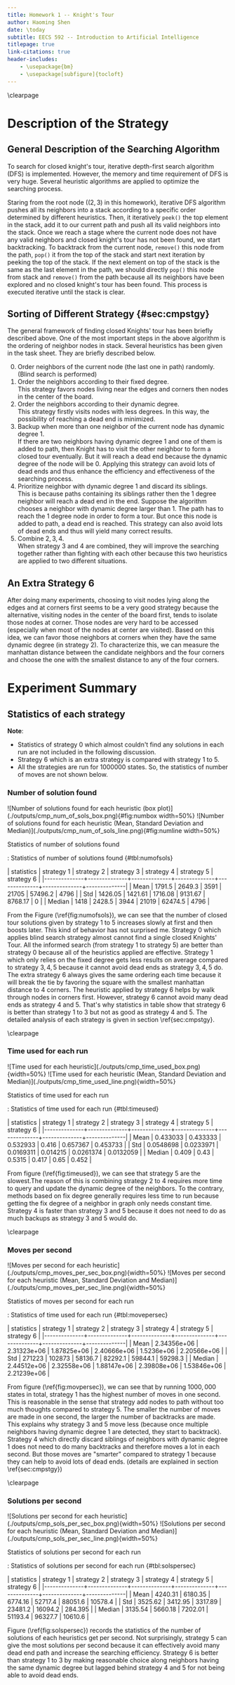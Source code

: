 ```yaml
---
title: Homework 1 -- Knight's Tour
author: Haoming Shen
date: \today
subtitle: EECS 592 -- Introduction to Artificial Intelligence
titlepage: true
link-citations: true
header-includes:
	- \usepackage{bm}
    - \usepackage[subfigure]{tocloft}
---
```


\clearpage

# Description of the Strategy 

## General Description of the Searching Algorithm

To search for closed knight's tour, iterative depth-first search algorithm 
(DFS) is implemented. However, the memory and time requirement of DFS is very 
huge. Several heuristic algorithms are applied to optimize the searching 
process.

Staring from the root node ($(2,3)$ in this homework), iterative DFS algorithm 
pushes all its neighbors into a stack according to a specific order determined 
by different heuristics. Then, it iteratively `peek()` the top element in the 
stack, add it to our current path and push all its valid neighbors into the 
stack. Once we reach a stage where the current node does not have any valid 
neighbors and closed knight's tour has not been found, we start backtracking. 
To backtrack from the current node, `remove()` this node from the path, `pop()` 
it from the top of the stack and start next iteration by peeking the top of the 
stack. If the next element on top of the stack is the same as the last element 
in the path, we should directly `pop()` this node from stack and `remove()` 
from the path because all its neighbors have been explored and no closed 
knight's tour has been found. This process is executed iterative until the 
stack is clear.

## Sorting of Different Strategy {#sec:cmpstgy}

The general framework of finding closed Knights' tour has been briefly 
described above. One of the most important steps in the above algorithm is the 
ordering of neighbor nodes in stack. Several heuristics has been given in the 
task sheet. They are briefly described below. 

0. Order neighbors of the current node (the last one in path) randomly. (Blind 
   search is performed)
1. Order the neighbors according to their fixed degree. \
   This strategy favors nodes living near the edges and corners then nodes in 
   the center of the board.
2. Order the neighbors according to their dynamic degree. \
   This strategy firstly visits nodes with less degrees. In this way, the 
   possibility of reaching a dead end is minimized. 
3. Backup when more than one neighbor of the current node has dynamic degree 
   $1$. \
   If there are two neighbors having dynamic degree $1$ and one of them is 
   added to path, then Knight has to visit the other neighbor to form a closed 
   tour eventually. But it will reach a dead end because the dynamic degree of 
   the node will be $0$. Applying this strategy can avoid lots of dead ends and 
   thus enhance the efficiency and effectiveness of the searching process.
4. Prioritize neighbor with dynamic degree $1$ and discard its siblings. \
   This is because paths containing its siblings rather then the $1$ degree 
   neighbor will reach a dead end in the end. Suppose the algorithm chooses a 
   neighbor with dynamic degree larger than $1$. The path has to reach the $1$ 
   degree node in order to form a tour. But once this node is added to path, a 
   dead end is reached. This strategy can also avoid lots of dead ends and thus 
   will yield many correct results. 
5. Combine $2,3,4$. \
   When strategy $3$ and $4$ are combined, they will improve the searching 
   together rather than fighting with each other because this two heuristics 
   are applied to two different situations.

## An Extra Strategy 6

After doing many experiments, choosing to visit nodes lying along the edges and 
at corners first seems to be a very good strategy because the alternative, 
visiting nodes in the center of the board first, tends to isolate those nodes 
at corner. Those nodes are very hard to be accessed (especially when most of 
the nodes at center are visited). Based on this idea, we can favor those 
neighbors at corners when they have the same dynamic degree (in strategy $2$). 
To characterize this, we can measure the manhattan distance between the 
candidate neighbors and the four corners and choose the one with the smallest 
distance to any of the four corners.

# Experiment Summary

## Statistics of each strategy

**Note**: 

- Statistics of strategy $0$ which almost couldn't find any solutions in each 
  run are not included in the following discussion.
- Strategy $6$ which is an extra strategy is compared with strategy $1$ to $5$.
- All the strategies are run for $1000000$ states. So, the statistics of number 
  of moves are not shown below. 

<!--
![Number of solutions found for each 
heuristic](./outputs/cmp_num_of_sols_box.png){#fig:numbox width=80%}

![Number of solutions found for each heuristic (Mean, Standard Deviation and 
Median)](./outputs/cmp_num_of_sols_line.png){#fig:numline width=80%}

\clearpage

![Time used for each heuristic](./outputs/cmp_time_used_box.png){width=80%}

![Time used for each heuristic (Mean, Standard Deviation and 
Median)](./outputs/cmp_time_used_line.png){width=80%}

\clearpage

![Moves per second for each 
heuristic](./outputs/cmp_moves_per_sec_box.png){width=80%}

![Moves per second for each heuristic (Mean, Standard Deviation and 
Median)](./outputs/cmp_moves_per_sec_line.png){width=80%}

\clearpage

![Solutions per second for each 
heuristic](./outputs/cmp_sols_per_sec_box.png){width=80%}

![Solutions per second for each heuristic (Mean, Standard Deviation and 
Median)](./outputs/cmp_sols_per_sec_line.png){width=80%}
-->

### Number of solution found

<div id="fig:numofsols">
![Number of solutions found for each heuristic
(box plot)](./outputs/cmp_num_of_sols_box.png){#fig:numbox width=50%}
![Number of solutions found for each heuristic (Mean, Standard Deviation and 
Median)](./outputs/cmp_num_of_sols_line.png){#fig:numline width=50%}

Statistics of number of solutions found
</div>

: Statistics of number of solutions found {#tbl:numofsols}

| statistics   |   strategy 1 |   strategy 2 |   strategy 3 |   strategy 4 |   strategy 5 |   strategy 6 |
|--------------+--------------+--------------+--------------+--------------+--------------+--------------|
| Mean         |       1791.5 |       2649.3 |         3591 |        21705 |      57496.2 |         4796 |
| Std          |      1426.05 |      1421.61 |      1716.08 |      9131.67 |      8768.17 |            0 |
| Median       |         1418 |       2428.5 |         3944 |        21019 |      62474.5 |         4796 |

From the Figure (\ref{fig:numofsols}), we can see that the number of closed tour 
solutions given by strategy $1$ to $5$ increases slowly at first and then boosts 
later. This kind of behavior has not surprised me. Strategy $0$ which applies 
blind search strategy almost cannot find a single closed Knights' Tour. All the 
informed search (from strategy $1$ to strategy $5$) are better than strategy $0$ 
because all of the heuristics applied are effective. Strategy $1$ which only 
relies on the fixed degree gets less results on average compared to strategy 
$3,4,5$ because it cannot avoid dead ends as strategy $3,4,5$ do. The extra 
strategy $6$ always gives the same ordering each time because it will break the 
tie by favoring the square with the smallest manhattan distance to $4$ corners. 
The heuristic applied by strategy $6$ helps by walk through nodes in corners 
first. However, strategy $6$ cannot avoid many dead ends as strategy $4$ and 
$5$. That's why statistics in table show that strategy $6$ is better than 
strategy $1$ to $3$ but not as good as strategy $4$ and $5$. The detailed 
analysis of each strategy is given in section \ref{sec:cmpstgy}. 

\clearpage

### Time used for each run

<div id="fig:timeused">
![Time used for each heuristic](./outputs/cmp_time_used_box.png){width=50%}
![Time used for each heuristic (Mean, Standard Deviation and 
Median)](./outputs/cmp_time_used_line.png){width=50%}

Statistics of time used for each run
</div>

: Statistics of time used for each run {#tbl:timeused}

| statistics   |   strategy 1 |   strategy 2 |   strategy 3 |   strategy 4 |   strategy 5 |   strategy 6 |
|--------------+--------------+--------------+--------------+--------------+--------------+--------------|
| Mean         |     0.433033 |     0.433333 |     0.532933 |        0.416 |     0.657367 |     0.453733 |
| Std          |    0.0548698 |    0.0233971 |    0.0169311 |     0.014215 |    0.0261374 |    0.0132059 |
| Median       |        0.409 |         0.43 |       0.5315 |        0.417 |         0.65 |        0.452 |

From figure (\ref{fig:timeused}), we can see that strategy $5$ are the 
slowest.The reason of this is combining strategy $2$ to $4$ requires more time 
to query and update the dynamic degree of the neighbors. To the contrary, 
methods based on fix degree generally requires less time to run because getting 
the fix degree of a neighbor in graph only needs constant time. Strategy $4$ is 
faster than strategy $3$ and $5$ because it does not need to do as much backups 
as strategy $3$ and $5$ would do.

\clearpage

### Moves per second

<div id="fig:movpersec">
![Moves per second for each 
heuristic](./outputs/cmp_moves_per_sec_box.png){width=50%}
![Moves per second for each heuristic (Mean, Standard Deviation and 
Median)](./outputs/cmp_moves_per_sec_line.png){width=50%}

Statistics of moves per second for each run
</div>

: Statistics of time used for each run {#tbl:movepersec}

| statistics   |   strategy 1 |   strategy 2 |   strategy 3 |   strategy 4 |   strategy 5 |   strategy 6 |
|--------------+--------------+--------------+--------------+--------------+--------------+--------------|
| Mean         |  2.34356e+06 |  2.31323e+06 |  1.87825e+06 |  2.40666e+06 |   1.5236e+06 |  2.20566e+06 |
| Std          |       271223 |       102873 |      58136.7 |      82292.1 |      59844.1 |      59298.3 |
| Median       |  2.44512e+06 |  2.32558e+06 |  1.88147e+06 |  2.39808e+06 |  1.53846e+06 |  2.21239e+06 |


From figure (\ref{fig:movpersec}), we can see that by running $1000,000$ states 
in total, strategy $1$ has the highest number of moves in one second. This is 
reasonable in the sense that strategy add nodes to path without too much 
thoughts compared to strategy $5$. The smaller the number of moves are made in 
one second, the larger the number of backtracks are made. This explains why 
strategy $3$ and $5$ move less (because once multiple neighbors having dynamic 
degree $1$ are detected, they start to backtrack). Strategy $4$ which directly 
discard siblings of neighbors with dynamic degree $1$ does not need to do many 
backtracks and therefore moves a lot in each second. But those moves are 
"smarter" compared to strategy $1$ because they can help to avoid lots of dead 
ends. (details are explained in section \ref{sec:cmpstgy})

\clearpage

### Solutions per second

<div id="fig:solspersec">
![Solutions per second for each 
heuristic](./outputs/cmp_sols_per_sec_box.png){width=50%}
![Solutions per second for each heuristic (Mean, Standard Deviation and 
Median)](./outputs/cmp_sols_per_sec_line.png){width=50%}

Statistics of solutions per second for each run
</div>

: Statistics of solutions per second for each run {#tbl:solspersec}

| statistics   |   strategy 1 |   strategy 2 |   strategy 3 |   strategy 4 |   strategy 5 |   strategy 6 |
|--------------+--------------+--------------+--------------+--------------+--------------+--------------|
| Mean         |      4240.31 |      6180.35 |      6774.16 |      52717.4 |      88051.6 |      10578.4 |
| Std          |      3525.62 |      3412.95 |      3317.89 |      23481.2 |      16094.2 |      284.395 |
| Median       |      3135.54 |      5660.18 |      7202.01 |      51193.4 |      96327.7 |      10610.6 |

Figure (\ref{fig:solspersec}) records the statistics of the number of solutions 
of each heuristics get per second. Not surprisingly, strategy $5$ can give the 
most solutions per second because it can effectively avoid many dead end path 
and increase the searching efficiency. Strategy $6$ is better than strategy $1$ 
to $3$ by making reasonable choice along neighbors having the same dynamic 
degree but lagged behind strategy $4$ and $5$ for not being able to avoid dead 
ends.

